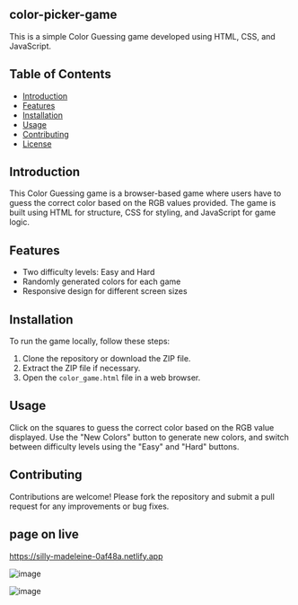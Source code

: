 ## color-picker-game

This is a simple Color Guessing game developed using HTML, CSS, and JavaScript.

 ## Table of Contents
 
- [Introduction](#introduction)
- [Features](#features)
- [Installation](#installation)
- [Usage](#usage)
- [Contributing](#contributing)
- [License](#license)

## Introduction
This Color Guessing game is a browser-based game where users have to guess the correct color based on the RGB values provided. The game is built using HTML for structure, CSS for styling, and JavaScript for game logic.

## Features
- Two difficulty levels: Easy and Hard
- Randomly generated colors for each game
- Responsive design for different screen sizes

## Installation
To run the game locally, follow these steps:
1. Clone the repository or download the ZIP file.
2. Extract the ZIP file if necessary.
3. Open the `color_game.html` file in a web browser.

## Usage
Click on the squares to guess the correct color based on the RGB value displayed. Use the "New Colors" button to generate new colors, and switch between difficulty levels using the "Easy" and "Hard" buttons.

## Contributing
Contributions are welcome! Please fork the repository and submit a pull request for any improvements or bug fixes.

## page on live 

https://silly-madeleine-0af48a.netlify.app

![image](https://github.com/sakapanchu/color-picker-game/assets/117504870/5c4fb65d-432f-41e8-9aee-82b00af9ff4b)

![image](https://github.com/sakapanchu/color-picker-game/assets/117504870/e9509c5d-3f17-4afe-a488-e3564300489d)

